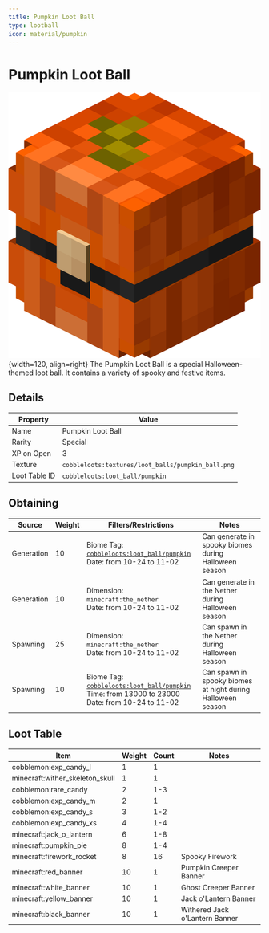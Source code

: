 ```yaml
---
title: Pumpkin Loot Ball
type: lootball
icon: material/pumpkin
---
```


# Pumpkin Loot Ball

![Pumpkin Ball](<../../assets/ball/Pumpkin_Ball_(model).png>){width=120, align=right}
The Pumpkin Loot Ball is a special Halloween-themed loot ball. It contains a variety of spooky and festive items.

## Details

| Property      | Value                                              |
| ------------- | -------------------------------------------------- |
| Name          | Pumpkin Loot Ball                                  |
| Rarity        | Special                                            |
| XP on Open    | 3                                                  |
| Texture       | `cobbleloots:textures/loot_balls/pumpkin_ball.png` |
| Loot Table ID | `cobbleloots:loot_ball/pumpkin`                    |

## Obtaining

| Source     | Weight | Filters/Restrictions                                                                                                                                                   | Notes                                                       |
| ---------- | ------ | ---------------------------------------------------------------------------------------------------------------------------------------------------------------------- | ----------------------------------------------------------- |
| Generation | 10     | Biome Tag: [`cobbleloots:loot_ball/pumpkin`](../../reference/tags/biome_tags.md#cobblelootsloot_ballpumpkin)<br>Date: from 10-24 to 11-02                              | Can generate in spooky biomes during Halloween season       |
| Generation | 10     | Dimension: `minecraft:the_nether`<br>Date: from 10-24 to 11-02                                                                                                         | Can generate in the Nether during Halloween season          |
| Spawning   | 25     | Dimension: `minecraft:the_nether`<br>Date: from 10-24 to 11-02                                                                                                         | Can spawn in the Nether during Halloween season             |
| Spawning   | 10     | Biome Tag: [`cobbleloots:loot_ball/pumpkin`](../../reference/tags/biome_tags.md#cobblelootsloot_ballpumpkin)<br>Time: from 13000 to 23000<br>Date: from 10-24 to 11-02 | Can spawn in spooky biomes at night during Halloween season |

## Loot Table

| Item                            | Weight | Count | Notes                          |
| ------------------------------- | ------ | ----- | ------------------------------ |
| cobblemon:exp_candy_l           | 1      | 1     |                                |
| minecraft:wither_skeleton_skull | 1      | 1     |                                |
| cobblemon:rare_candy            | 2      | 1-3   |                                |
| cobblemon:exp_candy_m           | 2      | 1     |                                |
| cobblemon:exp_candy_s           | 3      | 1-2   |                                |
| cobblemon:exp_candy_xs          | 4      | 1-4   |                                |
| minecraft:jack_o_lantern        | 6      | 1-8   |                                |
| minecraft:pumpkin_pie           | 8      | 1-4   |                                |
| minecraft:firework_rocket       | 8      | 16    | Spooky Firework                |
| minecraft:red_banner            | 10     | 1     | Pumpkin Creeper Banner         |
| minecraft:white_banner          | 10     | 1     | Ghost Creeper Banner           |
| minecraft:yellow_banner         | 10     | 1     | Jack o'Lantern Banner          |
| minecraft:black_banner          | 10     | 1     | Withered Jack o'Lantern Banner |
